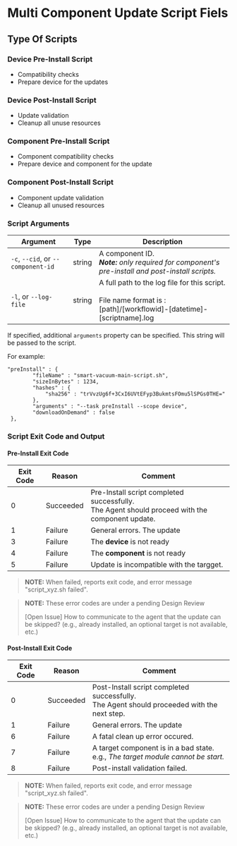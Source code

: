 # Multi Component Update Script Fiels

## Type Of Scripts

### Device Pre-Install Script
- Compatibility checks
- Prepare device for the updates

### Device Post-Install Script
- Update validation
- Cleanup all unuse resources

### Component Pre-Install Script
- Component compatibility checks
- Prepare device and component for the update

### Component Post-Install Script
- Component update validation
- Cleanup all unused resources

### Script Arguments
Argument | Type | Description |
|----|----|----|
|`-c`, `--cid`, or `--component-id`| string | A component ID.<br>***Note:** only required for component's pre-install and post-install scripts.*
|`-l`, or `--log-file`| string | A full path to the log file for this script.<br><br>File name format is :<br>[path]/[workflowid]-[datetime]-[scriptname].log |

If specified, additional `arguments` property can be specified. This string will be passed to the script.  

For example:  

```text
"preInstall" : {  
        "fileName" : "smart-vacuum-main-script.sh", 
        "sizeInBytes" : 1234,  
        "hashes" : {  
            "sha256" : "trVvzUg6f+3CxI6UVtEFyp3BukmtsFOmu5lSPGs0THE="  
        }, 
        "arguments" : "--task preInstall --scope device", 
        "downloadOnDemand" : false 
 }, 
```

### Script Exit Code and Output

#### Pre-Install Exit Code

Exit Code| Reason | Comment
----|----|----
0| Succeeded | Pre-Install script completed successfully.<br>The Agent should proceed with the component update.
1| Failure | General errors. The update
3| Failure | The **device** is not ready
4| Failure | The **component** is not ready
5| Failure | Update is incompatible with the targget.

> **NOTE:** When failed, reports exit code, and error message "script_xyz.sh failed".  

> **NOTE:** These error codes are under a pending Design Review
>  
> [Open Issue]  How to communicate to the agent that the update can be skipped? (e.g., already installed, an optional target is not available, etc.)

#### Post-Install Exit Code

Exit Code| Reason | Comment
----|----|----
0| Succeeded | Post-Install script completed successfully.<br>The Agent should proceeded with the next step.
1| Failure | General errors. The update
6| Failure | A fatal clean up error occured.
7| Failure | A target component is in a bad state.<br>e.g., *The target module cannot be start.*
8| Failure | Post-install validation failed.

> **NOTE:** When failed, reports exit code, and error message "script_xyz.sh failed".  

> **NOTE:** These error codes are under a pending Design Review
>  
> [Open Issue]  How to communicate to the agent that the update can be skipped? (e.g., already installed, an optional target is not available, etc.)
